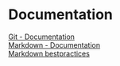 # Documentation  
[Git - Documentation](https://git-scm.com/doc)    
[Markdown - Documentation](https://guides.github.com/features/mastering-markdown)    
[Markdown bestpractices](https://www.markdownguide.org/basic-syntax/)      
